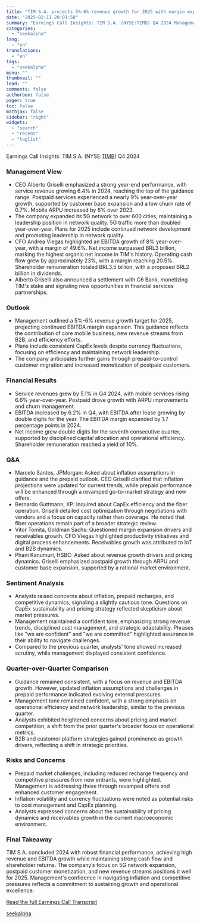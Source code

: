 ```yaml
---
title: "TIM S.A. projects 5%-6% revenue growth for 2025 with margin expansion focus"
date: "2025-02-11 20:01:58"
summary: "Earnings Call Insights: TIM S.A. (NYSE:TIMB) Q4 2024 Management View CEO Alberto Griselli emphasized a strong year-end performance, with service revenue growing 6.4% in 2024, reaching the top of the guidance range. Postpaid services experienced a nearly 9% year-over-year growth, supported by customer base expansion and a low churn rate..."
categories:
  - "seekalpha"
lang:
  - "en"
translations:
  - "en"
tags:
  - "seekalpha"
menu: ""
thumbnail: ""
lead: ""
comments: false
authorbox: false
pager: true
toc: false
mathjax: false
sidebar: "right"
widgets:
  - "search"
  - "recent"
  - "taglist"
---
```


Earnings Call Insights: TIM S.A. (NYSE:[TIMB](https://seekingalpha.com/symbol/TIMB "TIM S.A.")) Q4 2024

### Management View

* CEO Alberto Griselli emphasized a strong year-end performance, with service revenue growing 6.4% in 2024, reaching the top of the guidance range. Postpaid services experienced a nearly 9% year-over-year growth, supported by customer base expansion and a low churn rate of 0.7%. Mobile ARPU increased by 6% over 2023.
* The company expanded its 5G network to over 600 cities, maintaining a leadership position in network quality. 5G traffic more than doubled year-over-year. Plans for 2025 include continued network development and promoting leadership in network quality.
* CFO Andrea Viegas highlighted an EBITDA growth of 8% year-over-year, with a margin of 49.6%. Net income surpassed BRL3 billion, marking the highest organic net income in TIM's history. Operating cash flow grew by approximately 23%, with a margin reaching 20.5%. Shareholder remuneration totaled BRL3.5 billion, with a proposed BRL2 billion in dividends.
* Alberto Griselli also announced a settlement with C6 Bank, monetizing TIM's stake and signaling new opportunities in financial services partnerships.

### Outlook

* Management outlined a 5%-6% revenue growth target for 2025, projecting continued EBITDA margin expansion. This guidance reflects the contribution of core mobile business, new revenue streams from B2B, and efficiency efforts.
* Plans include consistent CapEx levels despite currency fluctuations, focusing on efficiency and maintaining network leadership.
* The company anticipates further gains through prepaid-to-control customer migration and increased monetization of postpaid customers.

### Financial Results

* Service revenues grew by 5.1% in Q4 2024, with mobile services rising 6.6% year-over-year. Postpaid drove growth with ARPU improvements and churn management.
* EBITDA increased by 6.2% in Q4, with EBITDA after lease growing by double digits for the year. The EBITDA margin expanded by 1.7 percentage points in 2024.
* Net income grew double digits for the seventh consecutive quarter, supported by disciplined capital allocation and operational efficiency. Shareholder remuneration reached a yield of 10%.

### Q&A

* Marcelo Santos, JPMorgan: Asked about inflation assumptions in guidance and the prepaid outlook. CEO Griselli clarified that inflation projections were updated for current trends, while prepaid performance will be enhanced through a revamped go-to-market strategy and new offers.
* Bernardo Guttmann, XP: Inquired about CapEx efficiency and the fiber operation. Griselli detailed cost optimization through negotiations with vendors and a focus on capacity rather than coverage. He noted that fiber operations remain part of a broader strategic review.
* Vitor Tomita, Goldman Sachs: Questioned margin expansion drivers and receivables growth. CFO Viegas highlighted productivity initiatives and digital process enhancements. Receivables growth was attributed to IoT and B2B dynamics.
* Phani Kanumuri, HSBC: Asked about revenue growth drivers and pricing dynamics. Griselli emphasized postpaid growth through ARPU and customer base expansion, supported by a rational market environment.

### Sentiment Analysis

* Analysts raised concerns about inflation, prepaid recharges, and competitive dynamics, signaling a slightly cautious tone. Questions on CapEx sustainability and pricing strategy reflected skepticism about market pressures.
* Management maintained a confident tone, emphasizing strong revenue trends, disciplined cost management, and strategic adaptability. Phrases like "we are confident" and "we are committed" highlighted assurance in their ability to navigate challenges.
* Compared to the previous quarter, analysts' tone showed increased scrutiny, while management displayed consistent confidence.

### Quarter-over-Quarter Comparison

* Guidance remained consistent, with a focus on revenue and EBITDA growth. However, updated inflation assumptions and challenges in prepaid performance indicated evolving external pressures.
* Management tone remained confident, with a strong emphasis on operational efficiency and network leadership, similar to the previous quarter.
* Analysts exhibited heightened concerns about pricing and market competition, a shift from the prior quarter's broader focus on operational metrics.
* B2B and customer platform strategies gained prominence as growth drivers, reflecting a shift in strategic priorities.

### Risks and Concerns

* Prepaid market challenges, including reduced recharge frequency and competitive pressures from new entrants, were highlighted. Management is addressing these through revamped offers and enhanced customer engagement.
* Inflation volatility and currency fluctuations were noted as potential risks to cost management and CapEx planning.
* Analysts expressed concerns about the sustainability of pricing dynamics and receivables growth in the current macroeconomic environment.

### Final Takeaway

TIM S.A. concluded 2024 with robust financial performance, achieving high revenue and EBITDA growth while maintaining strong cash flow and shareholder returns. The company’s focus on 5G network expansion, postpaid customer monetization, and new revenue streams positions it well for 2025. Management's confidence in navigating inflation and competitive pressures reflects a commitment to sustaining growth and operational excellence.

[Read the full Earnings Call Transcript](https://seekingalpha.com/symbol/TIMB/earnings/transcripts)

[seekalpha](https://seekingalpha.com/news/4406259-tim-s-a-projects-5-percentminus-6-percent-revenue-growth-for-2025-with-margin-expansion-focus)
